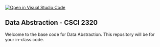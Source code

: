 [![Open in Visual Studio Code](https://classroom.github.com/assets/open-in-vscode-718a45dd9cf7e7f842a935f5ebbe5719a5e09af4491e668f4dbf3b35d5cca122.svg)](https://classroom.github.com/online_ide?assignment_repo_id=11614534&assignment_repo_type=AssignmentRepo)
## Data Abstraction - CSCI 2320

Welcome to the base code for Data Abstraction. This repository will be for your in-class code.